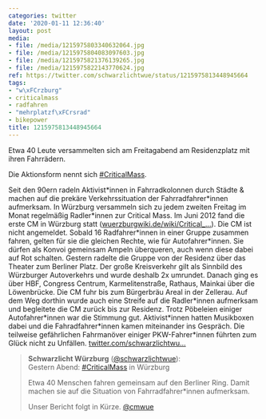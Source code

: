 ```yaml
---
categories: twitter
date: '2020-01-11 12:36:40'
layout: post
media:
- file: /media/1215975803340632064.jpg
- file: /media/1215975804083097603.jpg
- file: /media/1215975821376139265.jpg
- file: /media/1215975822143770624.jpg
ref: https://twitter.com/schwarzlichtwue/status/1215975813448945664
tags:
- "w\xFCrzburg"
- criticalmass
- radfahren
- "mehrplatzf\xFCrsrad"
- bikepower
title: 1215975813448945664
---
```

Etwa 40 Leute versammelten sich am Freitagabend am Residenzplatz mit ihren Fahrrädern.



Die Aktionsform nennt sich [#CriticalMass](/t/criticalmass).



Seit den 90ern radeln Aktivist\*innen in Fahrradkolonnen durch Städte &amp; machen auf die prekäre Verkehrssituation der Fahrradfahrer\*innen aufmerksam. 
In Würzburg versammeln sich zu jedem zweiten Freitag im Monat regelmäßig Radler\*innen zur Critical Mass. Im Juni 2012 fand die erste CM in Würzburg statt ([wuerzburgwiki.de/wiki/Critical_…](https://wuerzburgwiki.de/wiki/Critical_Mass_Ride)).
Die CM ist nicht angemeldet. Sobald 16 Radfahrer\*innen in einer Gruppe zusammen fahren, gelten für sie die gleichen Rechte, wie für Autofahrer\*innen. Sie dürfen als Konvoi gemeinsam Ampeln überqueren, auch wenn diese dabei auf Rot schalten.
Gestern radelte die Gruppe von der Residenz über das Theater zum Berliner Platz. Der große Kreisverkehr gilt als Sinnbild des Würzburger Autoverkehrs und wurde deshalb 2x umrundet. 
Danach ging es über HBF, Congress Centrum, Karmelitenstraße, Rathaus, Mainkai über die Löwenbrücke. Die CM fuhr bis zum Bürgerbräu Areal in der Zellerau. Auf dem Weg dorthin wurde auch eine Streife auf die Radler\*innen aufmerksam und begleitete die CM zurück bis zur Residenz.
Trotz Pöbeleien einiger Autofahrer\*innen war die Stimmung gut. Aktivist\*innen hatten Musikboxen dabei und die Fahradfahrer\*innen kamen miteinander ins Gespräch. Die teilweise gefährlichen Fahrmanöver einiger PKW-Fahrer\*innen führten zum Glück nicht zu Unfällen.
[twitter.com/schwarzlichtwu…](https://twitter.com/schwarzlichtwue/status/1215968952381255680)
> <b>Schwarzlicht Würzburg</b> ([@schwarzlichtwue](https://twitter.com/schwarzlichtwue)):  
>Gestern Abend: [#CriticalMass](/t/criticalmass) in Würzburg  
>  
>  
>  
>Etwa 40 Menschen fahren gemeinsam auf den Berliner Ring. Damit machen sie auf die Situation von Fahrradfahrer\*innen aufmerksam.  
>  
>  
>  
>Unser Bericht folgt in Kürze. [@cmwue](https://twitter.com/cmwue)   

